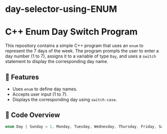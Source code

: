 # day-selector-using-ENUM
# C++ Enum Day Switch Program

This repository contains a simple C++ program that uses an `enum` to represent the 7 days of the week. The program prompts the user to enter a day number (1 to 7), assigns it to a variable of type `Day`, and uses a `switch` statement to display the corresponding day name.

## 🚀 Features

- Uses `enum` to define day names.
- Accepts user input (1 to 7).
- Displays the corresponding day using `switch-case`.

## 📄 Code Overview

```cpp
enum Day { Sunday = 1, Monday, Tuesday, Wednesday, Thursday, Friday, Saturday };
